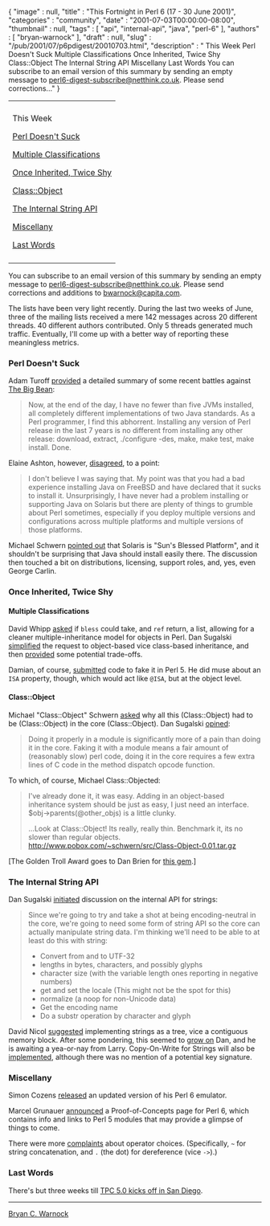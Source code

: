 {
   "image" : null,
   "title" : "This Fortnight in Perl 6 (17 - 30 June 2001)",
   "categories" : "community",
   "date" : "2001-07-03T00:00:00-08:00",
   "thumbnail" : null,
   "tags" : [
      "api",
      "internal-api",
      "java",
      "perl-6"
   ],
   "authors" : [
      "bryan-warnock"
   ],
   "draft" : null,
   "slug" : "/pub/2001/07/p6pdigest/20010703.html",
   "description" : " This Week Perl Doesn't Suck Multiple Classifications Once Inherited, Twice Shy Class::Object The Internal String API Miscellany Last Words You can subscribe to an email version of this summary by sending an empty message to perl6-digest-subscribe@netthink.co.uk. Please send corrections..."
}



<table>
<colgroup>
<col width="100%" />
</colgroup>
<tbody>
<tr class="odd">
<td></td>
</tr>
<tr class="even">
<td><p>This Week</p>
<p><a href="#Perl_Doesnt_Suck">Perl Doesn't Suck</a></p>
<p><a href="#Multiple_Classifications">Multiple Classifications</a></p>
<p><a href="#Once_Inherited_Twice_Shy">Once Inherited, Twice Shy</a></p>
<p><a href="#ClassObject">Class::Object</a></p>
<p><a href="#The_Internal_String_API">The Internal String API</a></p>
<p><a href="#Miscellany">Miscellany</a></p>
<p><a href="#Last_Words">Last Words</a></p></td>
</tr>
<tr class="odd">
<td></td>
</tr>
</tbody>
</table>

You can subscribe to an email version of this summary by sending an empty message to <perl6-digest-subscribe@netthink.co.uk>.
Please send corrections and additions to <bwarnock@capita.com>.

The lists have been very light recently. During the last two weeks of June, three of the mailing lists received a mere 142 messages across 20 different threads. 40 different authors contributed. Only 5 threads generated much traffic. Eventually, I'll come up with a better way of reporting these meaningless metrics.

### <span id="Perl_Doesnt_Suck">Perl Doesn't Suck</span>

Adam Turoff [provided](http://archive.develooper.com/perl6-meta@perl.org/msg00939.html) a detailed summary of some recent battles against [The Big Bean](http://java.sun.com/):

> Now, at the end of the day, I have no fewer than five JVMs installed, all completely different implementations of two Java standards. As a Perl programmer, I find this abhorrent. Installing any version of Perl release in the last 7 years is no different from installing any other release: download, extract, ./configure -des, make, make test, make install. Done.

Elaine Ashton, however, [disagreed](http://archive.develooper.com/perl6-meta@perl.org/msg00943.html), to a point:

> I don't believe I was saying that. My point was that you had a bad experience installing Java on FreeBSD and have declared that it sucks to install it. Unsurprisingly, I have never had a problem installing or supporting Java on Solaris but there are plenty of things to grumble about Perl sometimes, especially if you deploy multiple versions and configurations across multiple platforms and multiple versions of those platforms.

Michael Schwern [pointed out](http://archive.develooper.com/perl6-meta@perl.org/msg00945.html) that Solaris is "Sun's Blessed Platform", and it shouldn't be surprising that Java should install easily there. The discussion then touched a bit on distributions, licensing, support roles, and, yes, even George Carlin.

### <span id="Once_Inherited_Twice_Shy">Once Inherited, Twice Shy</span>

#### <span id="Multiple_Classifications">Multiple Classifications</span>

David Whipp [asked](http://archive.develooper.com/perl6-language@perl.org/msg07621.html) if `bless` could take, and `ref` return, a list, allowing for a cleaner multiple-inheritance model for objects in Perl. Dan Sugalski [simplified](http://archive.develooper.com/perl6-language@perl.org/msg07624.html) the request to object-based vice class-based inheritance, and then [provided](http://archive.develooper.com/perl6-language@perl.org/msg07631.html) some potential trade-offs.

Damian, of course, [submitted](http://archive.develooper.com/perl6-language@perl.org/msg07625.html) code to fake it in Perl 5. He did muse about an `ISA` property, though, which would act like `@ISA`, but at the object level.

#### <span id="ClassObject">Class::Object</span>

Michael "Class::Object" Schwern [asked](http://archive.develooper.com/perl6-language@perl.org/msg07663.html) why all this (Class::Object) had to be (Class::Object) in the core (Class::Object). Dan Sugalski [opined](http://archive.develooper.com/perl6-language@perl.org/msg07665.html):
> Doing it properly in a module is significantly more of a pain than doing it in the core. Faking it with a module means a fair amount of (reasonably slow) perl code, doing it in the core requires a few extra lines of C code in the method dispatch opcode function.

To which, of course, Michael Class::Objected:

> I've already done it, it was easy. Adding in an object-based inheritance system should be just as easy, I just need an interface. $obj-&gt;parents(@other\_objs) is a little clunky.
>
> ...Look at Class::Object! Its really, really thin. Benchmark it, its no slower than regular objects. http://www.pobox.com/~schwern/src/Class-Object-0.01.tar.gz

\[The Golden Troll Award goes to Dan Brien for [this gem](http://archive.develooper.com/perl6-language@perl.org/msg07679.html).\]

### <span id="The_Internal_String_API">The Internal String API</span>

Dan Sugalski [initiated](http://archive.develooper.com/perl6-internals@perl.org/msg03221.html) discussion on the internal API for strings:

> Since we're going to try and take a shot at being encoding-neutral in the core, we're going to need some form of string API so the core can actually manipulate string data. I'm thinking we'll need to be able to at least do this with string:
>
> -   Convert from and to UTF-32
> -   lengths in bytes, characters, and possibly glyphs
> -   character size (with the variable length ones reporting in negative numbers)
> -   get and set the locale (This might not be the spot for this)
> -   normalize (a noop for non-Unicode data)
> -   Get the encoding name
> -   Do a substr operation by character and glyph

David Nicol [suggested](http://archive.develooper.com/perl6-internals@perl.org/msg03233.html) implementing strings as a tree, vice a contiguous memory block. After some pondering, this seemed to [grow on](http://archive.develooper.com/perl6-internals@perl.org/msg03236.html) Dan, and he is awaiting a yea-or-nay from Larry. Copy-On-Write for Strings will also be [implemented](http://archive.develooper.com/perl6-internals@perl.org/msg03242.html), although there was no mention of a potential key signature.

### <span id="Miscellany">Miscellany</span>

Simon Cozens [released](http://archive.develooper.com/perl6-language@perl.org/msg07602.html) an updated version of his Perl 6 emulator.

Marcel Grunauer [announced](http://archive.develooper.com/perl6-language@perl.org/msg07667.html) a Proof-of-Concepts page for Perl 6, which contains info and links to Perl 5 modules that may provide a glimpse of things to come.

There were more [complaints](http://archive.develooper.com/perl6-internals@perl.org/msg03247.html) about operator choices. (Specifically, `~` for string concatenation, and `.` (the dot) for dereference (vice `->`).)

### <span id="Last_Words">Last Words</span>

There's but three weeks till [TPC 5.0 kicks off in San Diego](http://conferences.oreilly.com/perl).

------------------------------------------------------------------------

[Bryan C. Warnock](mailto:bwarnock@capita.com)
